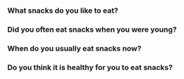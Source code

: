 ### What snacks do you like to eat?

### Did you often eat snacks when you were young?

### When do you usually eat snacks now?

### Do you think it is healthy for you to eat snacks?